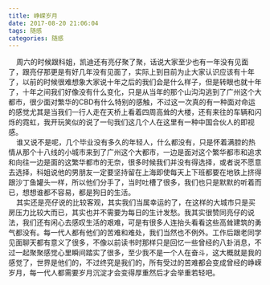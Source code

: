 ```yaml
---
title: 峥嵘岁月
date: 2017-08-20 21:06:04
tags: 随感
categories: 随感
---
```

&nbsp;&nbsp;&nbsp;&nbsp;周六的时候跟科姐，凯迪还有亮仔聚了聚，话说大家至少也有一年没有见面了，跟亮仔那更是有好几年没有见面了，实际上到目前为止大家认识应该有十年了，以前的时候很难想象大家说十年之后的我们会是什么样子，但是转眼也就十年了，十年之间我们好像没有什么变化，只是从当年的那个山沟沟逃到了广州这个大都市，很少面对繁华的CBD有什么特别的感触，不过这一次真的有一种面对命运的感觉尤其是当我们一行人走在天桥上看着四周高耸的大楼，还有来往的车辆和闪烁的霓虹，我开玩笑似的说了一句我们这几个人在这里有一种中国合伙人的即视感。  
&nbsp;&nbsp;&nbsp;&nbsp;谁又说不是呢，几个毕业没有多久的年轻人，什么都没有，只是怀着满腔的热情从那个十八线的小城市来到了广州这个大都市，一边是面对这个繁华都市和追求和向往一边是面的这繁华都市的无奈，很多时候我们并没有得选择，或者说不愿意去选择，科姐说他的男朋友一定要坚持留在上海即使每天上下班都要在地铁上挤得跟沙丁鱼罐头一样，所以他们分手了，当时吐槽了很多，我们也只是默默的听着而已，想想谁都不容易，都是狗日的生活。  
&nbsp;&nbsp;&nbsp;&nbsp;其实还是亮仔说的比较客观，其实我们当属幸运的了，在这样的大城市只是买房压力比较大而已，其实也并不需要为每日的生计发愁。我其实很赞同亮仔的说法，我们还有闲心去感叹生活的艰难，可是有很多人连抬头看看这些高耸建筑的勇气都没有。每一代人都有他们的苦难和难处，我们当然也不例外。工作后跟老同学见面聊天都有意义了很多，不像以前读书时那样只是回忆一些曾经的八卦消息，不过一起聚聚感觉心里瞬间踏实了很多，至少我不是一个人在奋斗，这大概就是我的感觉了，世界是他们的，不过终究是我们的，所有受过的苦难都会变成曾经的峥嵘岁月，每一代人都需要岁月沉淀才会变得厚重然后才会举重若轻吧。
